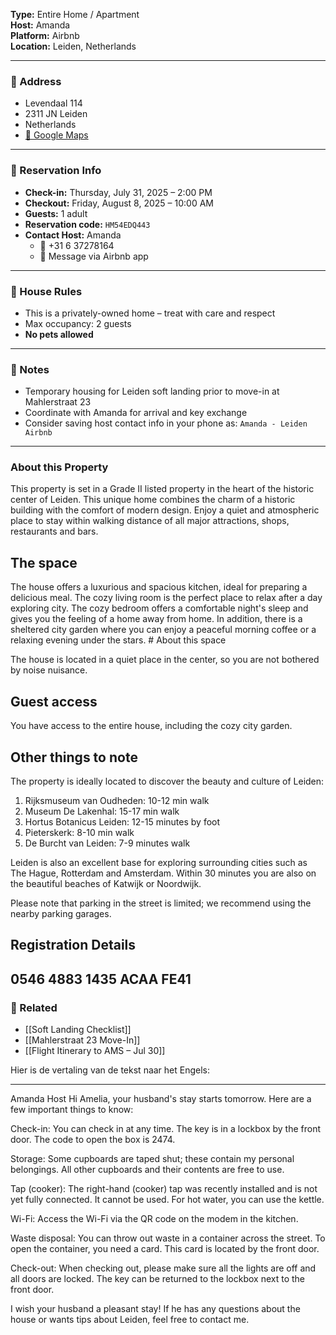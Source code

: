 
**Type:** Entire Home / Apartment  
**Host:** Amanda  
**Platform:** Airbnb  
**Location:** Leiden, Netherlands  

---

### 📍 Address
- Levendaal 114  
- 2311 JN Leiden  
- Netherlands  
- [📍 Google Maps](https://maps.app.goo.gl/AQbAQhUgd3LfSd4k8)

---

### 📅 Reservation Info
- **Check-in:** Thursday, July 31, 2025 – 2:00 PM  
- **Checkout:** Friday, August 8, 2025 – 10:00 AM  
- **Guests:** 1 adult  
- **Reservation code:** `HM54EDQ443`  
- **Contact Host:** Amanda  
  - 📱 +31 6 37278164  
  - 📩 Message via Airbnb app

---

### 📌 House Rules
- This is a privately-owned home – treat with care and respect  
- Max occupancy: 2 guests  
- **No pets allowed**

---

### 🧭 Notes
- Temporary housing for Leiden soft landing prior to move-in at Mahlerstraat 23  
- Coordinate with Amanda for arrival and key exchange  
- Consider saving host contact info in your phone as: `Amanda - Leiden Airbnb`

- - - 
### About this Property

This property is set in a Grade II listed property in the heart of the historic center of Leiden. This unique home combines the charm of a historic building with the comfort of modern design. Enjoy a quiet and atmospheric place to stay within walking distance of all major attractions, shops, restaurants and bars.

## The space

The house offers a luxurious and spacious kitchen, ideal for preparing a delicious meal. The cozy living room is the perfect place to relax after a day exploring city. The cozy bedroom offers a comfortable night's sleep and gives you the feeling of a home away from home. In addition, there is a sheltered city garden where you can enjoy a peaceful morning coffee or a relaxing evening under the stars.   # About this space

The house is located in a quiet place in the center, so you are not bothered by noise nuisance.

## Guest access

You have access to the entire house, including the cozy city garden.

## Other things to note

The property is ideally located to discover the beauty and culture of Leiden:  
1. Rijksmuseum van Oudheden: 10-12 min walk  
2. Museum De Lakenhal: 15-17 min walk  
3. Hortus Botanicus Leiden: 12-15 minutes by foot  
4. Pieterskerk: 8-10 min walk  
5. De Burcht van Leiden: 7-9 minutes walk  
  
Leiden is also an excellent base for exploring surrounding cities such as The Hague, Rotterdam and Amsterdam. Within 30 minutes you are also on the beautiful beaches of Katwijk or Noordwijk.  
  
Please note that parking in the street is limited; we recommend using the nearby parking garages.

## Registration Details

0546 4883 1435 ACAA FE41
---

### 🔗 Related
- [[Soft Landing Checklist]]
- [[Mahlerstraat 23 Move-In]]
- [[Flight Itinerary to AMS – Jul 30]]


Hier is de vertaling van de tekst naar het Engels:


---

Amanda
Host
Hi Amelia, your husband's stay starts tomorrow. Here are a few important things to know:

Check-in: You can check in at any time. The key is in a lockbox by the front door. The code to open the box is 2474.

Storage: Some cupboards are taped shut; these contain my personal belongings. All other cupboards and their contents are free to use.

Tap (cooker): The right-hand (cooker) tap was recently installed and is not yet fully connected. It cannot be used. For hot water, you can use the kettle.

Wi-Fi: Access the Wi-Fi via the QR code on the modem in the kitchen.

Waste disposal: You can throw out waste in a container across the street. To open the container, you need a card. This card is located by the front door.

Check-out: When checking out, please make sure all the lights are off and all doors are locked. The key can be returned to the lockbox next to the front door.


I wish your husband a pleasant stay! If he has any questions about the house or wants tips about Leiden, feel free to contact me.